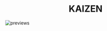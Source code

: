 <h1 align=center>KAIZEN</h1>

![previews](https://user-images.githubusercontent.com/9277632/37031211-7f55d200-2170-11e8-8424-c9f2b6c21135.gif)


